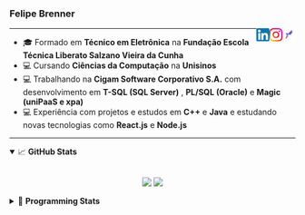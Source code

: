 <h3>Felipe Brenner</h3>

<a href="https://app.rocketseat.com.br/me/felipe-de-oliveira-brenner-conta-ignite" target="_blank" rel="nofollow"><img align="right" width="23rem" src="./assets/rocketseat.png" alt="Rocketseat: @felipe-de-oliveira-brenner-conta-ignite"/></a>
<a href="https://www.instagram.com/felipeobrenner/" target="_blank" rel="nofollow"><img align="right" width="23rem" src="./assets/instagram.png" alt="Instagram: @felipeobrenner"/></a>
<a href="https://www.linkedin.com/in/felipe-de-oliveira-brenner/" target="_blank" rel="nofollow"><img align="right" width="23rem" src="./assets/linkedin.png" alt="LinkedIn: @felipe-de-oliveira-brenner"/></a>

---

- 🎓 Formado em **Técnico em Eletrônica** na **Fundação Escola Técnica Liberato Salzano Vieira da Cunha**
- 💻 Cursando **Ciências da Computação** na **Unisinos**
- 💻 Trabalhando na **Cigam Software Corporativo S.A.** com desenvolvimento em **T-SQL (SQL Server)** , **PL/SQL (Oracle)** e **Magic (uniPaaS e xpa)**
- 💻 Experiência com projetos e estudos em **C++** e **Java** e estudando novas tecnologias como **React.js** e **Node.js**

---

<details open>
  <summary>📈 <b>GitHub Stats</b></summary>
  <br>
  <p align="center">
  <img src="https://github-readme-stats.vercel.app/api?username=felipebrenner&show_icons=true&theme=dark"/>
  <img src="https://github-readme-stats.vercel.app/api/top-langs/?username=felipebrenner&layout=compact&theme=dark">
  </p>

</details>

<details>
  <summary>🤖 <b>Programming Stats</b></summary>
  <br/>

  <!--START_SECTION:waka-->
**🐱 My Github Data** 

> 🏆 470 Contributions in the Year 2021
 > 
> 📦 114.0 kB Used in Github's Storage 
 > 
> 🚫 Not Opted to Hire
 > 
> 📜 19 Public Repositories 
 > 
> 🔑 1 Private Repository 
 > 
**I'm a Night 🦉** 

```text
🌞 Morning    37 commits     ██░░░░░░░░░░░░░░░░░░░░░░░   7.99% 
🌆 Daytime    118 commits    ██████░░░░░░░░░░░░░░░░░░░   25.49% 
🌃 Evening    285 commits    ███████████████░░░░░░░░░░   61.56% 
🌙 Night      23 commits     █░░░░░░░░░░░░░░░░░░░░░░░░   4.97%

```
📅 **I'm Most Productive on Tuesday** 

```text
Monday       73 commits     ████░░░░░░░░░░░░░░░░░░░░░   15.77% 
Tuesday      103 commits    █████░░░░░░░░░░░░░░░░░░░░   22.25% 
Wednesday    50 commits     ██░░░░░░░░░░░░░░░░░░░░░░░   10.8% 
Thursday     48 commits     ██░░░░░░░░░░░░░░░░░░░░░░░   10.37% 
Friday       27 commits     █░░░░░░░░░░░░░░░░░░░░░░░░   5.83% 
Saturday     59 commits     ███░░░░░░░░░░░░░░░░░░░░░░   12.74% 
Sunday       103 commits    █████░░░░░░░░░░░░░░░░░░░░   22.25%

```


📊 **This Week I Spent My Time On** 

```text
💬 Programming Languages: 
JavaScript               9 hrs 13 mins       ███████████░░░░░░░░░░░░░░   46.27% 
TypeScript               3 hrs 54 mins       █████░░░░░░░░░░░░░░░░░░░░   19.58% 
Markdown                 3 hrs 22 mins       ████░░░░░░░░░░░░░░░░░░░░░   16.91% 
JSON                     2 hrs 59 mins       ███░░░░░░░░░░░░░░░░░░░░░░   14.99% 
Other                    17 mins             ░░░░░░░░░░░░░░░░░░░░░░░░░   1.45%

🔥 Editors: 
VS Code                  19 hrs 55 mins      █████████████████████████   100.0%

🐱‍💻 Projects: 
www_CGFrontEnd           10 hrs 7 mins       ████████████░░░░░░░░░░░░░   50.79% 
www_CGFrontTemplate      5 hrs 23 mins       ██████░░░░░░░░░░░░░░░░░░░   27.07% 
ignite-reactjs-desafios  3 hrs 39 mins       ████░░░░░░░░░░░░░░░░░░░░░   18.35% 
ignite-reactjs-dashgo    24 mins             ░░░░░░░░░░░░░░░░░░░░░░░░░   2.05% 
projects                 16 mins             ░░░░░░░░░░░░░░░░░░░░░░░░░   1.35%

💻 Operating System: 
Linux                    18 hrs 50 mins      ███████████████████████░░   94.54% 
Windows                  1 hr 5 mins         █░░░░░░░░░░░░░░░░░░░░░░░░   5.46%

```

**I Mostly Code in TypeScript** 

```text
TypeScript               8 repos             ██████████░░░░░░░░░░░░░░░   42.11% 
Java                     3 repos             ████░░░░░░░░░░░░░░░░░░░░░   15.79% 
CSS                      2 repos             ██░░░░░░░░░░░░░░░░░░░░░░░   10.53% 
Assembly                 1 repo              █░░░░░░░░░░░░░░░░░░░░░░░░   5.26% 
HTML                     1 repo              █░░░░░░░░░░░░░░░░░░░░░░░░   5.26%

```



 Last Updated on 05/08/2021
<!--END_SECTION:waka-->
</details>
